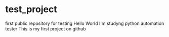 # test_project
first public repository for testing
Hello World
I'm studyng python automation tester
This is my first project on github
